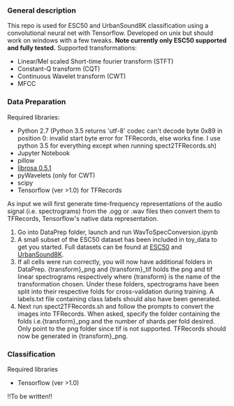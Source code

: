 ### General description
This repo is used for ESC50 and UrbanSound8K classification using a convolutional neural net with Tensorflow. Developed on unix but should work on windows with a few tweaks. **Note currently only ESC50 supported and fully tested.**
Supported transformations:
* Linear/Mel scaled Short-time fourier transform (STFT)
* Constant-Q transform (CQT)
* Continuous Wavelet transform (CWT)
* MFCC

### Data Preparation
Required libraries:
* Python 2.7 (Python 3.5 returns 'utf-8' codec can't decode byte 0x89 in position 0: invalid start byte error for TFRecords, else  works fine. I use python 3.5 for everything except when running spect2TFRecords.sh)
* Jupyter Notebook
* pillow
* [librosa 0.5.1](https://librosa.github.io/librosa/install.html)
* pyWavelets (only for CWT)
* scipy
* Tensorflow (ver >1.0) for TFRecords

As input we will first generate time-frequency representations of the audio signal (i.e. spectrograms) from the .ogg or .wav files then convert them to TFRecords, Tensorflow's native data representation.
1. Go into DataPrep folder, launch and run WavToSpecConversion.ipynb
2. A small subset of the ESC50 dataset has been included in toy_data to get you started. Full datasets can be found at [ESC50](https://github.com/karoldvl/ESC-50) and [UrbanSound8K](https://serv.cusp.nyu.edu/projects/urbansounddataset/urbansound8k.html).
3. If all cells were run correctly, you will now have additional folders in DataPrep. {transform}_png and {transform}_tif holds the png and tif linear spectrograms respectively where {transform} is the name of the transformation chosen. Under these folders, spectrograms have been split into their respective folds for cross-validation during training. A labels.txt file containing class labels should also have been generated.
4. Next run spect2TFRecords.sh and follow the prompts to convert the images into TFRecords. When asked, specify the folder containing the folds i.e.{transform}_png and the number of shards per fold desired. Only point to the png folder since tif is not supported. TFRecords should now be generated in {transform}_png.

### Classification
Required libraries 
* Tensorflow (ver >1.0)  

!!To be written!!
